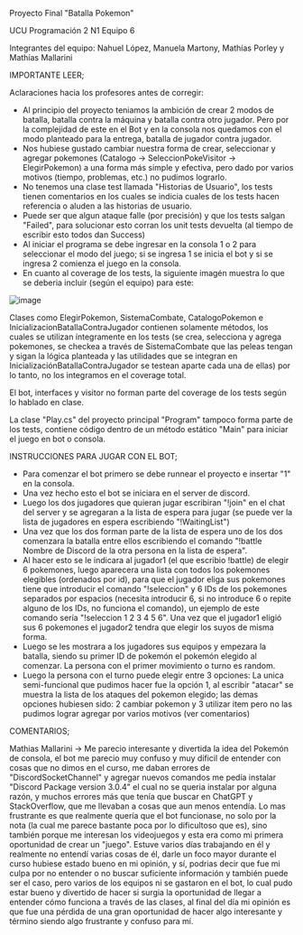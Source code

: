 Proyecto Final "Batalla Pokemon"                                

UCU Programación 2 N1 Equipo 6

Integrantes del equipo: Nahuel López, Manuela Martony, Mathías Porley y Mathías Mallarini

IMPORTANTE LEER;

Aclaraciones hacia los profesores antes de corregir:
- Al principio del proyecto teniamos la ambición de crear 2 modos de batalla, batalla contra la máquina y batalla contra otro jugador. Pero por la complejidad de este en el Bot y en la consola nos quedamos con el modo planteado para la entrega, batalla de jugador contra jugador.
- Nos hubiese gustado cambiar nuestra forma de crear, seleccionar y agregar pokemones (Catalogo -> SeleccionPokeVisitor -> ElegirPokemon) a una forma más simple y efectiva, pero dado por varios motivos (tiempo, problemas, etc.) no pudimos lograrlo.
- No tenemos una clase test llamada "Historias de Usuario", los tests tienen comentarios en los cuales se indicia cuales de los tests hacen referencia o aluden a las historias de usuario.
- Puede ser que algun ataque falle (por precisión) y que los tests salgan "Failed", para solucionar esto corran los unit tests devuelta (al tiempo de escribir esto todos dan Success)
- Al iniciar el programa se debe ingresar en la consola 1 o 2 para seleccionar el modo del juego; si se ingresa 1 se inicia el bot y si se ingresa 2 comienza el juego en la consola.
- En cuanto al coverage de los tests, la siguiente imagén muestra lo que se deberia incluir (según el equipo) para este:

![image](https://github.com/user-attachments/assets/9bc5ce58-75ab-4fea-b42e-b6ca7d2a5ca4)

Clases como ElegirPokemon, SistemaCombate, CatalogoPokemon e InicializacionBatallaContraJugador contienen solamente métodos, los cuales se utilizan íntegramente en los tests (se crea, selecciona y agrega pokemones, se checkea a través de SistemaCombate que las peleas tengan y sigan la lógica planteada y las utilidades que se integran en InicializaciónBatallaContraJugador se testean aparte cada una de ellas) por lo tanto, no los integramos en el coverage total.

El bot, interfaces y visitor no forman parte del coverage de los tests según lo hablado en clase.

La clase "Play.cs" del proyecto principal "Program" tampoco forma parte de los tests, contiene código dentro de un método estático "Main" para iniciar el juego en bot o consola.



INSTRUCCIONES PARA JUGAR CON EL BOT;
- Para comenzar el bot primero se debe runnear el proyecto e insertar "1" en la consola.
- Una vez hecho esto el bot se iniciara en el server de discord.
- Luego los dos jugadores que quieran jugar escribiran "!join" en el chat del server y se agregaran a la lista de espera para jugar (se puede ver la lista de jugadores en espera escribiendo "!WaitingList")
- Una vez que los dos forman parte de la lista de espera uno de los dos comenzara la batalla entre ellos escribiendo el comando "!battle Nombre de Discord de la otra persona en la lista de espera".
- Al hacer esto se le indicara al jugador1 (el que escribio !battle) de elegir 6 pokemones, luego aparecera una lista con todos los pokemones elegibles (ordenados por id), para que el jugador eliga sus pokemones tiene que introducir el comando "!seleccion" y 6 IDs de los pokemones separados por espacios (necesita introducir 6, si no introduce 6 o repite alguno de los IDs, no funciona el comando), un ejemplo de este comando sería "!seleccion 1 2 3 4 5 6". Una vez que el jugador1 eligió sus 6 pokemones el jugador2 tendra que elegir los suyos de misma forma.
- Luego se les mostrara a los jugadores sus equipos y empezara la batalla, siendo su primer ID de pokemón el pokemón elegido al comenzar. La persona con el primer movimiento o turno es random.
- Luego la persona con el turno puede elegir entre 3 opciones: La unica semi-funcional que pudimos hacer fue la opción 1, al escribir "atacar" se muestra la lista de los ataques del pokemon elegido; las demas opciones hubiesen sido: 2 cambiar pokemon y 3 utilizar item pero no las pudimos lograr agregar por varios motivos (ver comentarios)

COMENTARIOS;

Mathias Mallarini -> Me parecio interesante y divertida la idea del Pokemón de consola, el bot me parecio muy confuso y muy díficil de entender con cosas que no dimos en el curso, me daban errores de "DiscordSocketChannel" y agregar nuevos comandos me pedía instalar "Discord Package version 3.0.4" el cual no se queria instalar por alguna razón, y muchos errores más que tenía que buscar en ChatGPT y StackOverflow, que me llevaban a cosas que aun menos entendía. Lo mas frustrante es que realmente quería que el bot funcionase, no solo por la nota (la cual me parece bastante poca por lo dificultoso que es), sino también porque me interesan los videojuegos y esta era como mi primera oportunidad de crear un "juego". Estuve varios días trabajando en él y realmente no entendí varias cosas de él, darle un foco mayor durante el curso hubiese estado bueno en mi opinión, y sí, podrias decir que fue mi culpa por no entender o no buscar suficiente información y también puede ser el caso, pero varios de los equipos ni se gastaron en el bot, lo cual pudo estar bueno y divertido de hacer si surgia la oportunidad de llegar a entender cómo funciona a través de las clases, al final del día mi opinión es que fue una pérdida de una gran oportunidad de hacer algo interesante y término siendo algo frustrante y confuso para mí.
